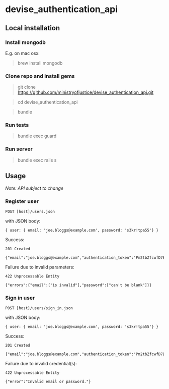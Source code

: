 # devise_authentication_api

## Local installation

### Install mongodb

E.g. on mac osx:
> brew install mongodb

### Clone repo and install gems
> git clone https://github.com/ministryofjustice/devise_authentication_api.git

> cd devise_authentication_api

> bundle

### Run tests
> bundle exec guard

### Run server
> bundle exec rails s


## Usage

*Note: API subject to change*

### Register user

    POST [host]/users.json

with JSON body:

    { user: { email: 'joe.bloggs@example.com', password: 's3kr!tpa55'} }

Success:

    201 Created

    {"email":"joe.bloggs@example.com","authentication_token":"Pm2tbZfcwfD7B1jK_wzo"}

Failure due to invalid parameters:

    422 Unprocessable Entity

    {"errors":{"email":["is invalid"],"password":["can't be blank"]}}

### Sign in user

    POST [host]/users/sign_in.json

with JSON body:

    { user: { email: 'joe.bloggs@example.com', password: 's3kr!tpa55'} }

Success:

    201 Created

    {"email":"joe.bloggs@example.com","authentication_token":"Pm2tbZfcwfD7B1jK_wzo"}

Failure due to invalid credential(s):

    422 Unprocessable Entity

    {"error":"Invalid email or password."}


